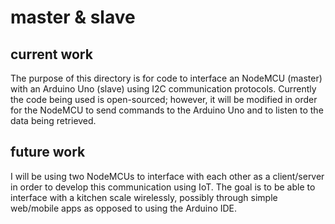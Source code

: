 # master & slave  
## current work  
The purpose of this directory is for code to interface an NodeMCU (master) with an Arduino Uno (slave) using I2C communication protocols. Currently the code being used is open-sourced; however, it will be modified in order for the NodeMCU to send commands to the Arduino Uno and to listen to the data being retrieved.  

## future work  
I will be using two NodeMCUs to interface with each other as a client/server in order to develop this communication using IoT. The goal is to be able to interface with a kitchen scale wirelessly, possibly through simple web/mobile apps as opposed to using the Arduino IDE. 
